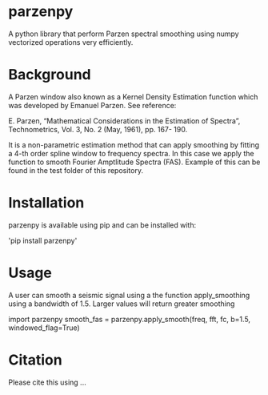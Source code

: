 # parzenpy

A python library that perform Parzen spectral smoothing using numpy vectorized operations very efficiently.

# Background

A Parzen window also known as a Kernel Density Estimation function which was developed by Emanuel Parzen. See reference:

  E. Parzen, “Mathematical Considerations in the Estimation of Spectra”, Technometrics, Vol. 3, No. 2 (May, 1961), pp. 167-    190.

It is a non-parametric estimation method that can apply smoothing by fitting a 4-th order spline window to frequency spectra. In this case we apply the function to smooth Fourier Amptlitude Spectra (FAS). Example of this can be found in the test folder of this repository.

# Installation
parzenpy is available using pip and can be installed with:

'pip install parzenpy'

# Usage

A user can smooth a seismic signal using a the function apply_smoothing using a bandwidth of 1.5. Larger values will return greater smoothing

import parzenpy
smooth_fas = parzenpy.apply_smooth(freq, fft, fc, b=1.5, windowed_flag=True)

# Citation

Please cite this using ...

